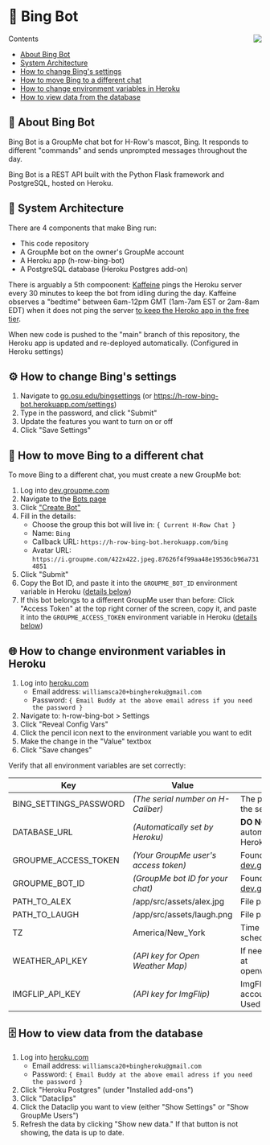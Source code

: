 # 🦏 Bing Bot

<img src="https://i.groupme.com/422x422.jpeg.87626f4f99aa48e19536cb96a7314851.avatar" align="right" />

Contents

- [About Bing Bot](#-about-bing-bot)
- [System Architecture](#-system-architecture)
- [How to change Bing's settings](#%EF%B8%8F-how-to-change-bings-settings)
- [How to move Bing to a different chat](#-how-to-move-bing-to-a-different-chat)
- [How to change environment variables in Heroku](#-how-to-change-environment-variables-in-heroku)
- [How to view data from the database](#-how-to-view-data-from-the-database)

## 🤖 About Bing Bot

Bing Bot is a GroupMe chat bot for H-Row's mascot, Bing. It responds to
different "commands" and sends unprompted messages throughout the day.

Bing Bot is a REST API built with the Python Flask framework and PostgreSQL,
hosted on Heroku.

## 🏰 System Architecture

There are 4 components that make Bing run:

- This code repository
- A GroupMe bot on the owner's GroupMe account
- A Heroku app (h-row-bing-bot)
- A PostgreSQL database (Heroku Postgres add-on)

There is arguably a 5th compoonent: [Kaffeine](http://kaffeine.herokuapp.com)
pings the Heroku server every 30 minutes to keep the bot from idling during the
day. Kaffeine observes a "bedtime" between 6am-12pm GMT (1am-7am EST or 2am-8am
EDT) when it does not ping the server
[to keep the Heroko app in the free tier](https://devcenter.heroku.com/articles/free-dyno-hours#quota).

When new code is pushed to the "main" branch of this repository, the Heroku app
is updated and re-deployed automatically. (Configured in Heroku settings)

## ⚙️ How to change Bing's settings

1. Navigate to [go.osu.edu/bingsettings](https://go.osu.edu/bingsettings) (or
   https://h-row-bing-bot.herokuapp.com/settings)
2. Type in the password, and click "Submit"
3. Update the features you want to turn on or off
4. Click "Save Settings"

## 📲 How to move Bing to a different chat

To move Bing to a different chat, you must create a new GroupMe bot:

1. Log into [dev.groupme.com](https://dev.groupme.com)
2. Navigate to the [Bots page](https://dev.groupme.com/bots)
3. Click ["Create Bot"](https://dev.groupme.com/bots/new)
4. Fill in the details:
   - Choose the group this bot will live in: `{ Current H-Row Chat }`
   - Name: `Bing`
   - Callback URL: `https://h-row-bing-bot.herokuapp.com/bing`
   - Avatar URL:
     `https://i.groupme.com/422x422.jpeg.87626f4f99aa48e19536cb96a7314851`
5. Click "Submit"
6. Copy the Bot ID, and paste it into the `GROUPME_BOT_ID` environment variable
   in Heroku ([details below](#-how-to-change-environment-variables-in-heroku))
7. If this bot belongs to a different GroupMe user than before: Click "Access
   Token" at the top right corner of the screen, copy it, and paste it into the
   `GROUPME_ACCESS_TOKEN` environment variable in Heroku
   ([details below](#-how-to-change-environment-variables-in-heroku))

## 🌐 How to change environment variables in Heroku

1. Log into [heroku.com](https://id.heroku.com/)
   - Email address: `williamsca20+bingheroku@gmail.com`
   - Password:
     `{ Email Buddy at the above email adress if you need the password }`
2. Navigate to: h-row-bing-bot > Settings
3. Click "Reveal Config Vars"
4. Click the pencil icon next to the environment variable you want to edit
5. Make the change in the "Value" textbox
6. Click "Save changes"

Verify that all environment variables are set correctly:

| Key                    | Value                                | Notes                                                           |
| ---------------------- | ------------------------------------ | --------------------------------------------------------------- |
| BING_SETTINGS_PASSWORD | _(The serial number on H-Caliber)_   | The password to access the settings panel                       |
| DATABASE_URL           | _(Automatically set by Heroku)_      | **DO NOT EDIT THIS!** It is automatically set by Heroku         |
| GROUPME_ACCESS_TOKEN   | _(Your GroupMe user's access token)_ | Found at [dev.groupme.com](https://dev.groupme.com)             |
| GROUPME_BOT_ID         | _(GroupMe bot ID for your chat)_     | Found at [dev.groupme.com/bots](https://dev.groupme.com/bots)   |
| PATH_TO_ALEX           | /app/src/assets/alex.jpg             | File path to alex.jpg                                           |
| PATH_TO_LAUGH          | /app/src/assets/laugh.png            | File path to laugh.png                                          |
| TZ                     | America/New_York                     | Time zone used for scheduled jobs                               |
| WEATHER_API_KEY        | _(API key for Open Weather Map)_     | If needed, get an API key at openweathermap.org/api             |
| IMGFLIP_API_KEY        | _(API key for ImgFlip)_              | ImgFlip password for account "bing_bot". Used to generate memes |

## 🗄 How to view data from the database

1. Log into [heroku.com](https://id.heroku.com/)
   - Email address: `williamsca20+bingheroku@gmail.com`
   - Password:
     `{ Email Buddy at the above email adress if you need the password }`
2. Click "Heroku Postgres" (under "Installed add-ons")
3. Click "Dataclips"
4. Click the Dataclip you want to view (either "Show Settings" or "Show GroupMe
   Users")
5. Refresh the data by clicking "Show new data." If that button is not showing,
   the data is up to date.
